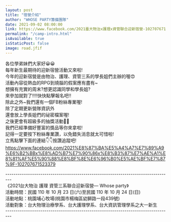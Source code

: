 ```yaml
---
layout: post
title: "宿營介紹"
author: "WHOSE PARTY籌備團隊"
date: 2021-09-02 08:00:00
link: https://www.facebook.com/2021臺大物治x護理x資管聯合迎新宿營-102707671523379/
permalink: "/camp-intro.html"
isAvailable: true
isStaticPost: false
image: road.jfif
---
```

各位學弟妹們大家好😀😀<br>
每年新生最期待的迎新宿營活動又來啦!<br>
今年的迎新宿營是由物治、護理、資管三系的學長姐們主辦的喔😍<br>
活動內容從熱血的RPG到燒腦的假案應有盡有~<br>
想擁有充實的周末?想更認識同學和學長姐?<br>
來參加就對了!!!!快快點擊報名吧!!<br>
除此之外~我們還有一個FB粉絲專業喔!<br>
除了定期更新營隊資訊外<br>
還會放上學長姐們的祕密檔案喔!<br>
之後更會有超級多的抽獎活動🥳🥳<br>
我們已經準備好豐富的獎品等你來拿啦!<br>
記得一定要按下粉絲專業讚，以免錯失消息就太可惜啦!<br>
立馬點擊下面的連結👇👇按讚追蹤吧!<br>
https://www.facebook.com/2021%E8%87%BA%E5%A4%A7%E7%89%A9%E6%B2%BBx%E8%AD%B7%E7%90%86x%E8%B3%87%E7%AE%A1%E8%81%AF%E5%90%88%E8%BF%8E%E6%96%B0%E5%AE%BF%E7%87%9F-102707671523379<br>


---------------------------------------------------------------------------------<br>
《2021台⼤物治 護理 資管三系聯合迎新宿營— Whose party》<br>
活動時間：⺠國 110 年 10 ⽉ 23 ⽇(六)⾄⺠國 110 年 10 ⽉ 24 ⽇(⽇)<br>
活動地點：桃園埔⼼牧場(桃園市楊梅區幼獅路⼀段439號)<br>
活動對象：台⼤物理治療學系、台⼤護理學系、台⼤資訊管理學系之⼤⼀新⽣<br>
---------------------------------------------------------------------------------<br>

